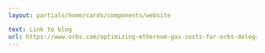 ```yaml
---
layout: partials/home/cards/components/website

text: Link to blog
url: https://www.orbs.com/optimizing-ethereum-gas-costs-for-orbs-delegators/
---
```

